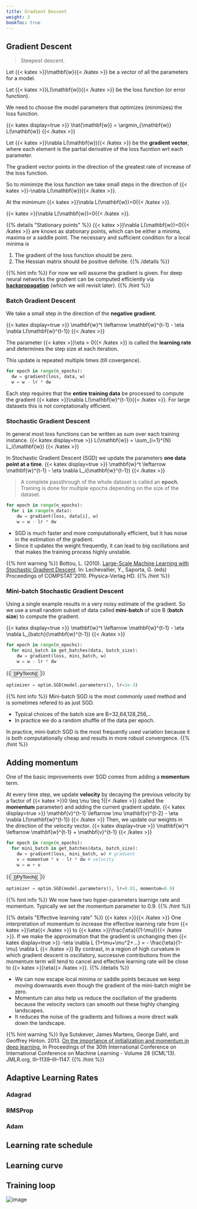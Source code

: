 ```yaml
---
title: Gradient Descent
weight: 3
bookToc: true
---
```


## Gradient Descent

> Steepest descent.

Let {{< katex >}}\mathbf{w}{{< /katex >}} be a vector of all the parameters for a model.

Let {{< katex >}}L(\mathbf{w}){{< /katex >}} be the loss function (or error function).

We need to choose the model parameters that optimizes (minimizes) the loss function.

{{< katex display=true >}}
\hat{\mathbf{w}} = \argmin_{\mathbf{w}} L(\mathbf{w})
{{< /katex >}}

Let {{< katex >}}\nabla L(\mathbf{w}){{< /katex >}} be the **gradient vector**, where each element is the partial derivative of the loss fucntion wrt each parameter.

The gradient vector points in the direction of the greatest rate of increase of the loss function.

So to mimimize the loss function we take small steps in the direction of {{< katex >}}-\nabla L(\mathbf{w}){{< /katex >}}.

At the mimimum {{< katex >}}\nabla L(\mathbf{w})=0{{< /katex >}}.

{{< katex >}}\nabla L(\mathbf{w})=0{{< /katex >}}.

{{% details "Stationary points" %}}
{{< katex >}}\nabla L(\mathbf{w})=0{{< /katex >}} are knows as stationary points, which can be either a minima, maxima or a saddle point. The necessary and sufficient condition for a local minima is

1. The gradient of the loss function should be zero.
1. The Hessian matrix should be positive definite.
{{% /details %}}

{{% hint info %}}
For now we will assume the gradient is given. For deep neural networks the gradient can be computed efficiently via [**backpropagation**](/docs/training/backpropagation/) (which we will revisit later).
{{% /hint %}}


### Batch Gradient Descent

We take a small step in the direction of the **negative gradient**.

{{< katex display=true >}}
\mathbf{w}^t \leftarrow \mathbf{w}^{t-1} - \eta \nabla L(\mathbf{w}^{t-1})
{{< /katex >}}

The parameter {{< katex >}}\eta > 0{{< /katex >}} is called the **learning rate** and determines the step size at each iteration.

This update is repeated multiple times (till covergence).
```python
for epoch in range(n_epochs):
  dw = gradient(loss, data, w)
  w = w - lr * dw
```

Each step requires that the **entire training data** be processed to compute the gradient {{< katex >}}\nabla L(\mathbf{w}^{t-1}){{< /katex >}}. For large datasets this is not comptationally efficient.


### Stochastic Gradient Descent

In general most loss functions can be written as sum over each training instance.
{{< katex display=true >}}
L(\mathbf{w}) = \sum_{i=1}^{N} L_i(\mathbf{w})
{{< /katex >}}

In Stochastic Gradient Descent (SGD) we update the parameters **one data point at a time**.
{{< katex display=true >}}
\mathbf{w}^t \leftarrow \mathbf{w}^{t-1} - \eta \nabla L_i(\mathbf{w}^{t-1})
{{< /katex >}}

> A complete passthrough of the whole dataset is called an **epoch**. Training is done for multiple epochs depending on the size of the dataset.

```python
for epoch in range(n_epochs):
  for i in range(n_data):
    dw = gradient(loss, data[i], w)
    w = w - lr * dw
```

- SGD is much faster and more computationally efficient, but it has noise in the estimation of the gradient.
- Since it updates the weight frequently, it can lead to big oscillations and that makes the training process highly unstable.


{{% hint warning %}}
Bottou, L. (2010). [Large-Scale Machine Learning with Stochastic Gradient Descent](https://leon.bottou.org/publications/pdf/compstat-2010.pdf). In: Lechevallier, Y., Saporta, G. (eds) Proceedings of COMPSTAT'2010. Physica-Verlag HD.
{{% /hint %}}


### Mini-batch Stochastic Gradient Descent

Using a single example results in a very noisy estimate of the gradient. So we use a small random subset of data called **mini-batch** of size B (**batch size**) to compute the gradient.

{{< katex display=true >}}
\mathbf{w}^t \leftarrow \mathbf{w}^{t-1} - \eta \nabla L_{batch}(\mathbf{w}^{t-1})
{{< /katex >}}


```python
for epoch in range(n_epochs):
  for mini_batch in get_batches(data, batch_size):
    dw = gradient(loss, mini_batch, w)
    w = w - lr * dw
```
{{<button href="https://pytorch.org/docs/stable/generated/torch.optim.SGD.html#torch.optim.SGD">}}PyTorch{{</button>}}
```python
optimizer = optim.SGD(model.parameters(), lr=1e-3)
```

{{% hint info %}}
Mini-batch SGD is the most commonly used method and is sometimes refered to as just SGD.
- Typical choices of the batch size are B=32,64,128,256,..
- In practice we do a random shuffle of the data per epoch.

In practice, mini-batch SGD is the most frequently used variation because it is both computationally cheap and results in more robust convergence.
{{% /hint %}}



## Adding momentum
One of the basic improvements over SGD comes from adding a **momentum** term.

At every time step, we update **velocity** by decaying the previous velocity by a factor of {{< katex >}}0 \leq \mu \leq 1{{< /katex >}} (called the **momentum** parameter) and adding the current gradient update.
{{< katex display=true >}}
\mathbf{v}^{t-1} \leftarrow \mu \mathbf{v}^{t-2} - \eta \nabla L(\mathbf{w}^{t-1})
{{< /katex >}}
Then, we update our weights in the direction of the velocity vector.
{{< katex display=true >}}
\mathbf{w}^t \leftarrow \mathbf{w}^{t-1} + \mathbf{v}^{t-1}
{{< /katex >}}

```python
for epoch in range(n_epochs):
  for mini_batch in get_batches(data, batch_size):
    dw = gradient(loss, mini_batch, w) # gradient
    v = momentum * v - lr * dw # velocity
    w = w + v
```

{{<button href="https://pytorch.org/docs/stable/generated/torch.optim.SGD.html#torch.optim.SGD">}}PyTorch{{</button>}}
```python
optimizer = optim.SGD(model.parameters(), lr=0.01, momentum=0.9)
```

{{% hint info %}}
We now have two hyper-parameters learnign rate and momentum. Typically we set the momentum parameter to 0.9.
{{% /hint %}}

{{% details "Effective learning rate" %}}
{{< katex >}}{{< /katex >}} One interpretation of momentum to increase the effective learning rate from {{< katex >}}\eta{{< /katex >}} to {{< katex >}}\frac{\eta}{(1-\mu)}{{< /katex >}}. If we make the approximation that the gradient is unchanging then
{{< katex display=true >}}
 -\eta \nabla L \{1+\mu+\mu^2+...\} = - \frac{\eta}{1-\mu} \nabla L
{{< /katex >}} By contrast, in a region of high curvature in which gradient descent is oscillatory, successive contributions from the momentum term will tend to cancel and effective learning rate will be close to {{< katex >}}\eta{{< /katex >}}.
{{% /details %}}





- We can now escape local minima or saddle points because we keep moving downwards even though the gradient of the mini-batch might be zero.
- Momentum can also help us reduce the oscillation of the gradients because the velocity vectors can smooth out these highly changing landscapes.
- It reduces the noise of the gradients and follows a more direct walk down the landscape.


{{% hint warning %}}
Ilya Sutskever, James Martens, George Dahl, and Geoffrey Hinton. 2013. [On the importance of initialization and momentum in deep learning.](https://dl.acm.org/doi/10.5555/3042817.3043064) In Proceedings of the 30th International Conference on International Conference on Machine Learning - Volume 28 (ICML'13). JMLR.org, III–1139–III–1147.
{{% /hint %}}






## Adaptive Learning Rates

### Adagrad

### RMSProp

### Adam

## Learning rate schedule

## Learning curve

## Training loop

![image](https://cdn-images-1.medium.com/v2/resize:fit:1000/1*Nb39bHHUWGXqgisr2WcLGQ.gif)

